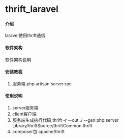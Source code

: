 # thrift_laravel

#### 介绍
laravel使用thrift通信

#### 软件架构
软件架构说明


#### 安装教程

1.  服务端 php artisan server:rpc

#### 使用说明

1.  server服务端
2.  client客户端
3.  服务端生成执行代码 thrift -r --out ./ --gen php:server Library/thriftSource/thriftCommon.thrift
4.  composer包 apache/thrift

